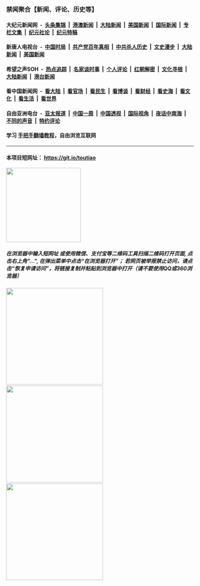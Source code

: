 ### 禁闻聚合【新闻、评论、历史等】

#### 大纪元新闻网 &nbsp;-&nbsp; [头条集锦](indexes/E头条集锦.md?t=02262131) &nbsp;|&nbsp; [港澳新闻](indexes/E港澳新闻.md?t=02262131)  &nbsp;|&nbsp; [大陆新闻](indexes/E大陆新闻.md?t=02262131) &nbsp;|&nbsp; [美国新闻](indexes/E美国新闻.md?t=02262131) &nbsp;|&nbsp; [国际新闻](indexes/E国际新闻.md?t=02262131) &nbsp;|&nbsp; [专栏文集](indexes/E专栏文集.md?t=02262131) &nbsp;|&nbsp; [纪元社论](indexes/E纪元社论.md?t=02262131) &nbsp;|&nbsp; [纪元特稿](indexes/E纪元特稿.md?t=02262131) 

#### 新唐人电视台 &nbsp;-&nbsp; [中国时局](indexes/N中国时局.md?t=02262131) &nbsp;|&nbsp; [共产党百年真相](indexes/N共产党百年真相.md?t=02262131) &nbsp;|&nbsp; [中共杀人历史](indexes/N中共杀人历史.md?t=02262131) &nbsp;|&nbsp; [文史漫步](indexes/N文史漫步.md?t=02262131) &nbsp;|&nbsp; [大陆新闻](indexes/N大陆新闻.md?t=02262131) &nbsp;|&nbsp; [美国新闻](indexes/N美国新闻.md?t=02262131)

#### 希望之声SOH &nbsp;-&nbsp; [热点追踪](indexes/H热点追踪.md?t=02262131) &nbsp;|&nbsp; [名家谈时事](indexes/H名家谈时事.md?t=02262131) &nbsp;|&nbsp; [个人评论](indexes/H个人评论.md?t=02262131)  &nbsp;|&nbsp; [红朝解密](indexes/H红朝解密.md?t=02262131) &nbsp;|&nbsp; [文化寻根](indexes/H文化寻根.md?t=02262131) &nbsp;|&nbsp; [大陆新闻](indexes/H大陆新闻.md?t=02262131) &nbsp;|&nbsp; [港台新闻](indexes/H港台新闻.md?t=02262131)

#### 看中国新闻网 &nbsp;-&nbsp; [看大陆](indexes/S看大陆.md?t=02262131) &nbsp;|&nbsp; [看官场](indexes/S看官场.md?t=02262131) &nbsp;|&nbsp; [看民生](indexes/S看民生.md?t=02262131)  &nbsp;|&nbsp; [看博谈](indexes/S看博谈.md?t=02262131) &nbsp;|&nbsp; [看财经](indexes/S看财经.md?t=02262131) &nbsp;|&nbsp; [看史海](indexes/S看史海.md?t=02262131) &nbsp;|&nbsp; [看文化](indexes/S看文化.md?t=02262131) &nbsp;|&nbsp; [看生活](indexes/S看生活.md?t=02262131) &nbsp;|&nbsp; [看世界](indexes/S看世界.md?t=02262131)

#### 自由亚洲电台 &nbsp;-&nbsp; [亚太报道](indexes/R亚太报道.md?t=02262131) &nbsp;|&nbsp; [中国一周](indexes/R中国一周.md?t=02262131) &nbsp;|&nbsp; [中国透视](indexes/R中国透视.md?t=02262131)  &nbsp;|&nbsp; [国际视角](indexes/R国际视角.md?t=02262131) &nbsp;|&nbsp; [夜话中南海](indexes/R夜话中南海.md?t=02262131) &nbsp;|&nbsp; [不同的声音](indexes/R不同的声音.md?t=02262131) &nbsp;|&nbsp; [特约评论](indexes/R特约评论.md?t=02262131)

#### 学习 [手把手翻墙教程](https://github.com/gfw-breaker/guides/wiki)，自由浏览互联网

----

#### 本项目短网址： https://git.io/toutiao
<img src="https://raw.githubusercontent.com/gfw-breaker/banned-news/master/scripts/img/qr.png" width="200px"/>  

##### 在浏览器中输入短网址 或使用微信、支付宝等二维码工具扫描二维码打开页面, 点击右上角"...", 在弹出菜单中点击“在浏览器打开”； 若网页被举报禁止访问，请点击“恢复申请访问”，将链接复制并粘贴到浏览器中打开（请不要使用QQ或360浏览器）

<img src="https://raw.githubusercontent.com/gfw-breaker/banned-news/master/scripts/img/1.png" width="260px"/> &nbsp; <img src="https://raw.githubusercontent.com/gfw-breaker/banned-news/master/scripts/img/2.png" width="260px"/> &nbsp; <img src="https://raw.githubusercontent.com/gfw-breaker/banned-news/master/scripts/img/3.png" width="260px"/>
